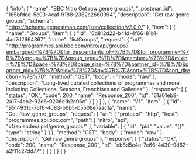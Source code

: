 {
  "info": {
    "name": "BBC Nitro Get raw genre groups",
    "_postman_id": "165bfdcd-5c03-4caf-9188-2382c2660394",
    "description": "Get raw genre groups",
    "schema": "https://schema.getpostman.com/json/collection/v2.0.0/"
  },
  "item": [
    {
      "name": "Groups",
      "item": [
        {
          "id": "6d812d22-b41d-4f66-81b1-4ad7d2664367",
          "name": "listGroups",
          "request": {
            "url": "http://programmes.api.bbc.com/nitro/api/groups?embargoed=%7B%7D&for_descendants_of=%7B%7D&for_programme=%7B%7D&group=%7B%7D&group_type=%7B%7D&member=%7B%7D&mixin=%7B%7D&page=%7B%7D&page_size=%7B%7D&partner_id=%7B%7D&partner_pid=%7B%7D&pid=%7B%7D&q=%7B%7D&sort=%7B%7D&sort_direction=%7B%7D",
            "method": "GET",
            "body": {
              "mode": "raw"
            },
            "description": "Long-lived curated collections of programmes and more, including Collections, Seasons, Franchises and Galleries"
          },
          "response": [
            {
              "status": "OK",
              "code": 200,
              "name": "Response_200",
              "id": "61a01eb9-2a17-4eb2-92d6-9206e1b2a06c"
            }
          ]
        }
      ]
    },
    {
      "name": "V1",
      "item": [
        {
          "id": "9514931c-76f6-4083-b6b5-b5508e7aac1a",
          "name": "Get_Raw_genre_groups",
          "request": {
            "url": {
              "protocol": "http",
              "host": "programmes.api.bbc.com",
              "path": [
                "nitro",
                "api",
                "v1/episodes/:pid/genre_groups/"
              ],
              "variable": [
                {
                  "id": "pid",
                  "value": "{}",
                  "type": "string"
                }
              ]
            },
            "method": "GET",
            "body": {
              "mode": "raw"
            },
            "description": "Get raw genre groups"
          },
          "response": [
            {
              "status": "OK",
              "code": 200,
              "name": "Response_200",
              "id": "cb8d5c4e-7e66-4430-9d62-a2f11c27dd77"
            }
          ]
        }
      ]
    }
  ]
}